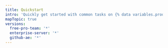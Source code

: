 ```yaml
---
title: Quickstart
intro: 'Quickly get started with common tasks on {% data variables.product.prodname_dotcom %}.'
mapTopic: true
versions:
  free-pro-team: '*'
  enterprise-server: '*'
  github-ae: '*'
---
```

